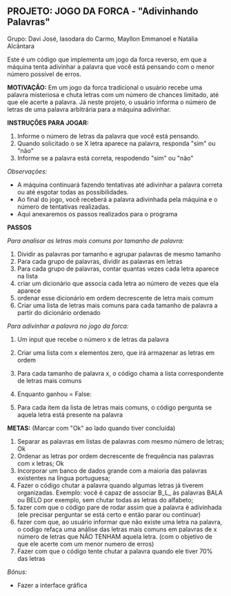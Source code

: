 ## <b>PROJETO: JOGO DA FORCA - "Adivinhando Palavras"</b>

Grupo: Davi José, Iasodara do Carmo, Mayllon Emmanoel e Natália Alcântara

Este é um código que implementa um jogo da forca reverso, em que a máquina tenta adivinhar a palavra que você está pensando com o menor número possível de erros. 

<b>MOTIVAÇÃO:</b>
Em um jogo da forca tradicional o usuário recebe uma palavra misteriosa e chuta letras com um número de chances limitado, até que ele acerte a palavra. Já neste projeto, o usuário informa o número de letras de uma palavra arbitrária para a máquina adivinhar.

<b>INSTRUÇÕES PARA JOGAR:</b>
1. Informe o número de letras da palavra que você está pensando.
2. Quando solicitado o se X letra aparece na palavra, responda "sim" ou "não" 
3. Informe se a palavra está correta, respodendo "sim" ou "não"

_Observações:_
- A máquina continuará fazendo tentativas até adivinhar a palavra correta ou até esgotar todas as possibilidades.
- Ao final do jogo, você receberá a palavra adivinhada pela máquina e o número de tentativas realizadas.
- Aqui anexaremos os passos realizados para o programa

<b>PASSOS</b>
 
 _Para analisar as letras mais comuns por tamanho de palavra:_
  
1. Dividir as palavras por tamanho e agrupar palavras de mesmo tamanho
2. Para cada grupo de palavras, dividir as palavras em letras
3. Para cada grupo de palavras, contar quantas vezes cada letra aparece na lista
4. criar um dicionário que associa cada letra ao número de vezes que ela aparece
5. ordenar esse dicionário em ordem decrescente de letra mais comum
6. Criar uma lista de letras mais comuns para cada tamanho de palavra a partir do dicionário ordenado
  
_Para adivinhar a palavra no jogo da forca:_

1. Um input que recebe o número x de letras da palavra

2. Criar uma lista com x elementos zero, que irá armazenar as letras em ordem

3. Para cada tamanho de palavra x, o código chama a lista correspondente de letras mais comuns

4. Enquanto ganhou = False:

5. Para cada item da lista de letras mais comuns, o código pergunta se aquela letra está presente na palavra

<b>METAS:</b> (Marcar com "Ok" ao lado quando tiver concluida)
1. Separar as palavras em listas de palavras com mesmo número de letras; Ok
2. Ordenar as letras por ordem decrescente de frequência nas palavras com x letras; Ok
3. Incorporar um banco de dados grande com a maioria das palavras existentes na língua portuguesa;
4. Fazer o código chutar a palavra quando algumas letras já tiverem organizadas. Exemplo: você é capaz de associar B_L_ às palavras BALA ou BELO por exemplo, sem chutar todas as letras do alfabeto;
5. fazer com que o código pare de rodar assim que a palavra é adivinhada (ele precisar perguntar se está certo e então parar ou continuar)
6. fazer com que, ao usuário informar que não existe uma letra na palavra, o codigo refaça uma análise das letras mais comuns em palavras de x número de letras que NÃO TENHAM aquela letra. (com o objetivo de que ele acerte com um menor numero de erros)
7.  Fazer com que o código tente chutar a palavra quando ele tiver 70% das letras 

_Bônus:_
- Fazer a interface gráfica
